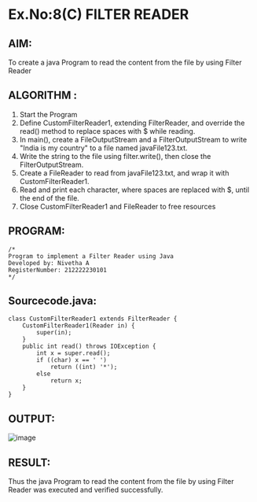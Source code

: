 # Ex.No:8(C) FILTER READER
## AIM:
 To create a java Program to read the content from the file by using Filter Reader 


## ALGORITHM :
1.  Start the Program
2.  Define CustomFilterReader1, extending FilterReader, and override the read() method to replace spaces with $ while reading.
2.	In main(), create a FileOutputStream and a FilterOutputStream to write "India is my country" to a file named javaFile123.txt.
3.	Write the string to the file using filter.write(), then close the FilterOutputStream.
4.	Create a FileReader to read from javaFile123.txt, and wrap it with CustomFilterReader1.
5.	Read and print each character, where spaces are replaced with $, until the end of the file.
6.	Close CustomFilterReader1 and FileReader to free resources


## PROGRAM:
 ```
/*
Program to implement a Filter Reader using Java
Developed by: Nivetha A
RegisterNumber: 212222230101
*/
```

## Sourcecode.java:
```
class CustomFilterReader1 extends FilterReader {  
    CustomFilterReader1(Reader in) {  
        super(in);  
    }  
    public int read() throws IOException {  
        int x = super.read();  
        if ((char) x == ' ')  
            return ((int) '*');  
        else  
            return x;  
    }  
}  
```

## OUTPUT:

![image](https://github.com/user-attachments/assets/2a33229b-e699-43a1-94d0-ba5f92b95c21)


## RESULT:
Thus the java Program to read the content from the file by using Filter Reader  was executed and verified successfully.








